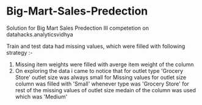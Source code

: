 # Big-Mart-Sales-Predection
Solution for Big Mart Sales Predection III competetion on datahacks.analyticsvidhya

Train and test data had missing values, which were  filled with following strategy :-

1) Missing item weights were filled with averge item weight of the column
2) On exploring the data i came to  notice that for outlet type 'Grocery Store' outlet size was always small
   for Missing values for outlet size column was filled with 'Small' whenever type was 'Grocery Store' for
   rest of the missing values of outlet size medain of the column was used which was 'Medium'
   

